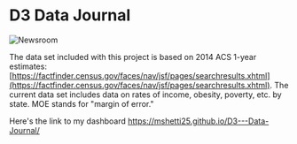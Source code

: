 # D3 Data Journal
![Newsroom](https://media.giphy.com/media/v2xIous7mnEYg/giphy.gif)

The data set included with this project is based on 2014 ACS 1-year estimates: [https://factfinder.census.gov/faces/nav/jsf/pages/searchresults.xhtml](https://factfinder.census.gov/faces/nav/jsf/pages/searchresults.xhtml). The current data set includes data on rates of income, obesity, poverty, etc. by state. MOE stands for "margin of error."

Here's the link to my dashboard
https://mshetti25.github.io/D3---Data-Journal/
